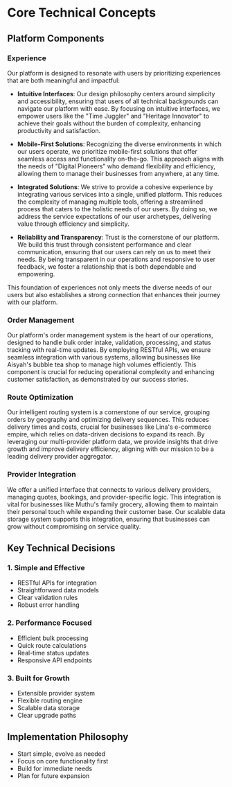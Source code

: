# Core Technical Concepts

## Platform Components

### Experience

Our platform is designed to resonate with users by prioritizing experiences that are both meaningful and impactful:

- **Intuitive Interfaces**: Our design philosophy centers around simplicity and accessibility, ensuring that users of all technical backgrounds can navigate our platform with ease. By focusing on intuitive interfaces, we empower users like the "Time Juggler" and "Heritage Innovator" to achieve their goals without the burden of complexity, enhancing productivity and satisfaction.

- **Mobile-First Solutions**: Recognizing the diverse environments in which our users operate, we prioritize mobile-first solutions that offer seamless access and functionality on-the-go. This approach aligns with the needs of "Digital Pioneers" who demand flexibility and efficiency, allowing them to manage their businesses from anywhere, at any time.

- **Integrated Solutions**: We strive to provide a cohesive experience by integrating various services into a single, unified platform. This reduces the complexity of managing multiple tools, offering a streamlined process that caters to the holistic needs of our users. By doing so, we address the service expectations of our user archetypes, delivering value through efficiency and simplicity.

- **Reliability and Transparency**: Trust is the cornerstone of our platform. We build this trust through consistent performance and clear communication, ensuring that our users can rely on us to meet their needs. By being transparent in our operations and responsive to user feedback, we foster a relationship that is both dependable and empowering.

This foundation of experiences not only meets the diverse needs of our users but also establishes a strong connection that enhances their journey with our platform.

### Order Management
Our platform's order management system is the heart of our operations, designed to handle bulk order intake, validation, processing, and status tracking with real-time updates. By employing RESTful APIs, we ensure seamless integration with various systems, allowing businesses like Aisyah's bubble tea shop to manage high volumes efficiently. This component is crucial for reducing operational complexity and enhancing customer satisfaction, as demonstrated by our success stories.

### Route Optimization
Our intelligent routing system is a cornerstone of our service, grouping orders by geography and optimizing delivery sequences. This reduces delivery times and costs, crucial for businesses like Lina's e-commerce empire, which relies on data-driven decisions to expand its reach. By leveraging our multi-provider platform data, we provide insights that drive growth and improve delivery efficiency, aligning with our mission to be a leading delivery provider aggregator.

### Provider Integration
We offer a unified interface that connects to various delivery providers, managing quotes, bookings, and provider-specific logic. This integration is vital for businesses like Muthu's family grocery, allowing them to maintain their personal touch while expanding their customer base. Our scalable data storage system supports this integration, ensuring that businesses can grow without compromising on service quality.

## Key Technical Decisions

### 1. Simple and Effective
- RESTful APIs for integration
- Straightforward data models
- Clear validation rules
- Robust error handling

### 2. Performance Focused
- Efficient bulk processing
- Quick route calculations
- Real-time status updates
- Responsive API endpoints

### 3. Built for Growth
- Extensible provider system
- Flexible routing engine
- Scalable data storage
- Clear upgrade paths

## Implementation Philosophy
- Start simple, evolve as needed
- Focus on core functionality first
- Build for immediate needs
- Plan for future expansion
